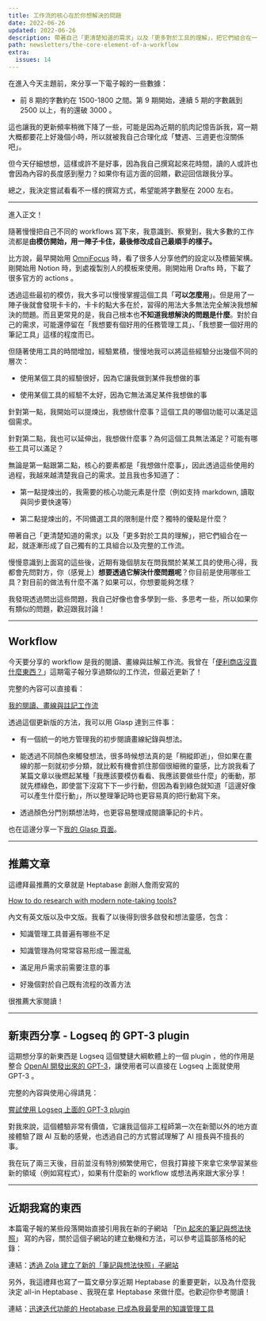 ```yaml
---
title: 工作流的核心在於你想解決的問題
date: 2022-06-26
updated: 2022-06-26
description: 帶著自己「更清楚知道的需求」以及「更多對於工具的理解」，把它們組合在一起，就逐漸形成了自己獨有的工具組合以及完整的工作流。
path: newsletters/the-core-element-of-a-workflow
extra:
  issues: 14
---
```


在進入今天主題前，來分享一下電子報的一些數據：

* 前 8 期的字數約在 1500-1800 之間。第 9 期開始，連續 5 期的字數飆到 2500 以上，有的還破 3000 。

這也讓我的更新頻率稍微下降了一些，可能是因為近期的肌肉記憶告訴我，寫一期大概都要花上好幾個小時，所以就被我自己合理化成「雙週、三週更也沒關係吧」。

但今天仔細想想，這樣或許不是好事，因為我自己撰寫起來花時間，讀的人或許也會因為內容的長度感到壓力？如果你有這方面的回饋，歡迎回信跟我分享。

總之，我決定嘗試看看不一樣的撰寫方式，希望能將字數壓在 2000 左右。

<!-- more -->
---

進入正文！

隨著慢慢把自己不同的 workflows 寫下來，我意識到、察覺到，我大多數的工作流都是**由模仿開始，用一陣子卡住，最後修改成自己最順手的樣子。**

比方說，最早開始用 [OmniFocus](https://www.omnigroup.com/omnifocus/) 時，看了很多人分享他們的設定以及標籤架構。剛開始用 Notion 時，到處複製別人的模板來使用。剛開始用 Drafts 時，下載了很多官方的 actions 。

透過這些最初的模仿，我大多可以慢慢掌握這個工具「**可以怎麼用**」。但是用了一陣子後就會發現卡卡的，卡卡的點大多在於，習得的用法大多無法完全解決我想解決的問題。而且更常見的是，我自己根本也**不知道我想解決的問題是什麼**。對於自己的需求，可能還停留在「我想要有個好用的任務管理工具」、「我想要一個好用的筆記工具」這樣的程度而已。

但隨著使用工具的時間增加，經驗累積，慢慢地我可以將這些經驗分出幾個不同的層次：

* 使用某個工具的經驗很好，因為它讓我做到某件我想做的事

* 使用某個工具的經驗不太好，因為它無法滿足某件我想做的事

針對第一點，我開始可以提煉出，我想做什麼事？這個工具的哪個功能可以滿足這個需求。

針對第二點，我也可以延伸出，我想做什麼事？為何這個工具無法滿足？可能有哪些工具可以滿足？

無論是第一點跟第二點，核心的要素都是「我想做什麼事」，因此透過這些使用的過程，我越來越清楚我自己的需求。並且我也多知道了：

* 第一點提煉出的，我需要的核心功能元素是什麼（例如支持 markdown, 讀取與同步要快速等）

* 第二點提煉出的，不同備選工具的限制是什麼？獨特的優點是什麼？

帶著自己「更清楚知道的需求」以及「更多對於工具的理解」，把它們組合在一起，就逐漸形成了自己獨有的工具組合以及完整的工作流。

慢慢意識到上面寫的這些後，近期有幾個朋友在問我關於某某工具的使用心得，我都會先問對方，你（感覺上）**想要透過它解決什麼問題呢**？你目前是使用哪些工具？對目前的做法有什麼不滿？如果可以，你想要能夠怎樣？

我發現透過問出這些問題，我自己好像也會多學到一些、多思考一些，所以如果你有類似的問題，歡迎跟我討論！

---

## Workflow

今天要分享的 workflow 是我的閱讀、畫線與註解工作流。我曾在「[便利商店沒賣什麼東西？](@/newsletters/6-ignorance-management.md)」這期電子報分享過類似的工作流，但最近更新了！

完整的內容可以直接看：

[我的閱讀、畫線與註記工作流](@/blog/workflows-my-highlighting-and-annotating-workflow.md)

透過這個更新版的方法，我可以用 Glasp 達到三件事：

* 有一個統一的地方管理我的初步閱讀畫線紀錄與想法。

* 能透過不同顏色來觸發想法，很多時候想法真的是「稍縱即逝」，但如果在畫線的那一刻就初步分類，就比較有機會抓住那個很細微的靈感，比方說我看了某篇文章以後燃起某種「我應該要模仿看看、我應該要做些什麼」的衝動，那就先標綠色，即使當下沒寫下下一步行動，但因為看到綠色就知道「這邊好像可以產生什麼行動」，所以整理筆記時也更容易真的把行動寫下來。

* 透過顏色分門別類想法時，也更容易整理成閱讀筆記的卡片。

也在這邊分享一下[我的 Glasp 頁面](https://glasp.co/#/pinchlime)。

---

## 推薦文章

這禮拜最推薦的文章就是 Heptabase 創辦人詹雨安寫的 

[How to do research with modern note-taking tools?](https://medium.com/heptabase/how-to-do-research-with-modern-note-taking-tools-4be8e0414653) 

內文有英文版以及中文版。我看了以後得到很多啟發和想法靈感，包含：

* 知識管理工具普遍有哪些不足

* 知識管理為何常常容易形成一團混亂

* 滿足用戶需求前需要注意的事

* 好幾個對於自己既有流程的改善方法

很推薦大家閱讀！

---

## 新東西分享 - Logseq 的 GPT-3 plugin

這期想分享的新東西是 Logseq 這個雙鏈大綱軟體上的一個 plugin ，他的作用是整合 [OpenAI 開發出來的 GPT-3](https://openai.com/api/)，讓使用者可以直接在 Logseq 上面就使用 GPT-3 。

完整的內容與使用心得請見： 

[嘗試使用 Logseq 上面的 GPT-3 plugin](@/snapshots/tried-tried-to-use-logseq-plugin-gpt3-openai.md)

對我來說，這個體驗非常有價值，它讓我這個非工程師第一次在新聞以外的地方直接體驗了跟 AI 互動的感覺，也透過自己的方式嘗試理解了 AI 擅長與不擅長的事。

我在玩了兩三天後，目前並沒有特別頻繁使用它，但我打算接下來拿它來學習某些新的領域（例如寫程式），如果有什麼新的 workflow 或想法再來跟大家分享！

---

## 近期我寫的東西

本篇電子報的某些段落開始直接引用我在新的子網站 「[Pin 起來的筆記與想法快照](https://notes.pinchlime.com)」 寫的內容，關於這個子網站的建立動機和方法，可以參考這篇部落格的紀錄：

連結：[透過 Zola 建立了新的「筆記與想法快照」子網站](@/blog/built-pinchlime-notes.md) 

另外，我這禮拜也寫了一篇文章分享近期 Heptabase 的重要更新，以及為什麼我決定 all-in Heptabase 、我現在拿 Heptabase 來做什麼。也歡迎你參考閱讀！

連結：[迅速迭代功能的 Heptabase 已成為我最愛用的知識管理工具](@/blog/heptabase-has-already-become-my-favorite-pkm-tool.md)